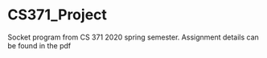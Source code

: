 # CS371_Project

Socket program from CS 371 2020 spring semester. Assignment details can be found in the pdf
